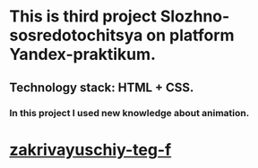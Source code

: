 # This is third project Slozhno-sosredotochitsya on platform Yandex-praktikum.
## Technology stack: HTML + CSS. 
### In this project I used new knowledge about animation.

# [zakrivayuschiy-teg-f](https://github.com/Siblns/zakrivayuschiy-teg-f.git)
